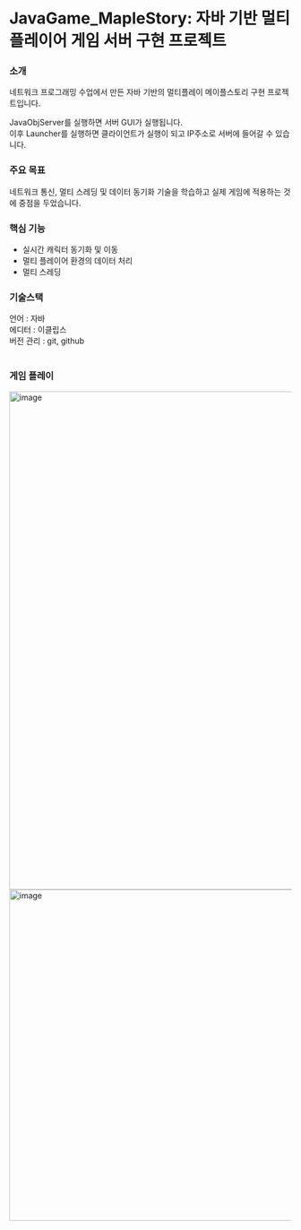 # JavaGame_MapleStory: 자바 기반 멀티플레이어 게임 서버 구현 프로젝트

### 소개
네트워크 프로그래밍 수업에서 만든 자바 기반의 멀티플레이 메이플스토리 구현 프로젝트입니다.

JavaObjServer를 실행하면 서버 GUI가 실행됩니다.<br>
이후 Launcher를 실행하면 클라이언트가 실행이 되고 IP주소로 서버에 들어갈 수 있습니다.

### 주요 목표
네트워크 통신, 멀티 스레딩 및 데이터 동기화 기술을 학습하고 실제 게임에 적용하는 것에 중점을 두었습니다.

### 핵심 기능
- 실시간 캐릭터 동기화 및 이동
- 멀티 플레이어 환경의 데이터 처리
- 멀티 스레딩

### 기술스택
언어 : 자바<br>
에디터 : 이클립스<br>
버전 관리 : git, github<br><br>

### 게임 플레이
<img width="1187" height="889" alt="image" src="https://github.com/user-attachments/assets/47c3f4d2-bd31-4dfd-a906-80107ad8af62" />
<img width="1082" height="591" alt="image" src="https://github.com/user-attachments/assets/dcdb90c4-19be-4d94-9d4e-34c12899a781" />
